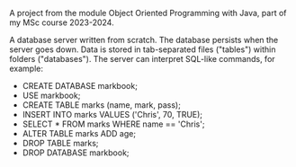 
A project from the module Object Oriented Programming with Java, part of my MSc course 2023-2024. 

A database server written from scratch. The database persists when the server goes down. Data is stored in tab-separated files ("tables") within folders ("databases"). The server  can interpret SQL-like commands, for example:

- CREATE DATABASE markbook;
- USE markbook;
- CREATE TABLE marks (name, mark, pass); 
- INSERT INTO marks VALUES ('Chris', 70, TRUE);
- SELECT * FROM marks WHERE name == 'Chris';
- ALTER TABLE marks ADD age;
- DROP TABLE marks;
- DROP DATABASE markbook; 
